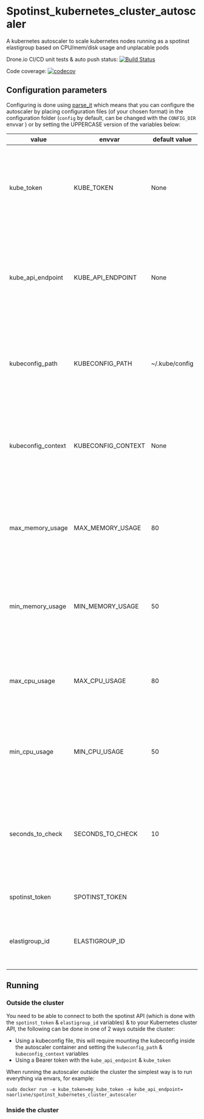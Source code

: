 # Spotinst_kubernetes_cluster_autoscaler

A kubernetes autoscaler to scale kubernetes nodes running as a spotinst elastigroup based on CPU/mem/disk usage and unplacable pods

Drone.io CI/CD unit tests & auto push status: [![Build Status](https://cloud.drone.io/api/badges/naorlivne/spotinst_kubernetes_cluster_autoscaler/status.svg)](https://cloud.drone.io/naorlivne/spotinst_kubernetes_cluster_autoscaler)

Code coverage: [![codecov](https://codecov.io/gh/naorlivne/spotinst_kubernetes_cluster_autoscaler/branch/master/graph/badge.svg)](https://codecov.io/gh/naorlivne/spotinst_kubernetes_cluster_autoscaler)

## Configuration parameters

Configuring is done using [parse_it](https://github.com/naorlivne/parse_it) which means that you can configure the autoscaler by placing configuration files (of your chosen format) in the configuration folder (`config` by default, can be changed with the `CONFIG_DIR` envvar ) or by setting the UPPERCASE version of the variables below:

| value              | envvar             | default value  | notes                                                                                                               |
|--------------------|--------------------|----------------|---------------------------------------------------------------------------------------------------------------------|
| kube_token         | KUBE_TOKEN         | None           | Kubernetes token used to connect to the cluster, not needed if running in cluster or using kubeconfig file          |
| kube_api_endpoint  | KUBE_API_ENDPOINT  | None           | Kubernetes API endpoint used to connect to the cluster, not needed if running in cluster or using kubeconfig file   |
| kubeconfig_path    | KUBECONFIG_PATH    | ~/.kube/config | Path to kubeconfig file used to connect to the cluster, not needed if running in cluster or using token auth        |
| kubeconfig_context | KUBECONFIG_CONTEXT | None           | Context of the kubeconfig file used to connect to the cluster, not needed if running in cluster or using token auth |
| max_memory_usage   | MAX_MEMORY_USAGE   | 80             | Maximum memory usage above which the cluster will be autoscaled, in percent (1 to 100)                              |
| min_memory_usage   | MIN_MEMORY_USAGE   | 50             | Minimum memory usage above which the cluster will be autoscaled, in percent (1 to 100)                              |
| max_cpu_usage      | MAX_CPU_USAGE      | 80             | Maximum CPU usage above which the cluster will be autoscaled, in percent (1 to 100)                                 |
| min_cpu_usage      | MIN_CPU_USAGE      | 50             | Minimum CPU usage above which the cluster will be autoscaled, in percent (1 to 100)                                 |
| seconds_to_check   | SECONDS_TO_CHECK   | 10             | time to wait before double checking of pending containers before scaling up if they are still in a pending state    |
| spotinst_token     | SPOTINST_TOKEN     |                | Required, token used to connect to spotinst                                                                         |
| elastigroup_id     | ELASTIGROUP_ID     |                | Required, the elastigroup ID of your kubernetes nodes in spotinst                                                   |

## Running 

### Outside the cluster
You need to be able to connect to both the spotinst API (which is done with the `spotinst_token` & `elastigroup_id` variables) & to your Kubernetes cluster API, the following can be done in one of 2 ways outside the cluster:

* Using a kubeconfig file, this will require mounting the kubeconfig inside the autoscaler container and setting the `kubeconfig_path` & `kubeconfig_context` variables
* Using a Bearer token with the `kube_api_endpoint` & `kube_token`

When running the autoscaler outside the cluster the simplest way is to run everything via envars, for example:

```shell script
sudo docker run -e kube_token=my_kube_token -e kube_api_endpoint= naorlivne/spotinst_kubernetes_cluster_autoscaler
```

### Inside the cluster
